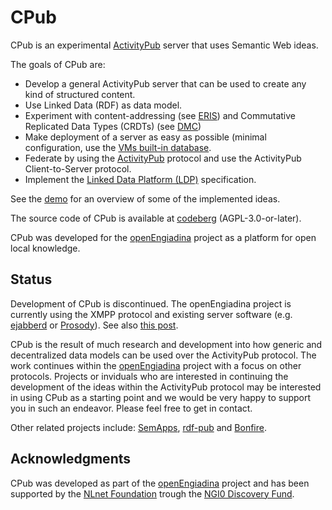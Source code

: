 # CPub

CPub is an experimental [ActivityPub](https://www.w3.org/TR/activitypub/) server that uses Semantic Web ideas.

The goals of CPub are:

- Develop a general ActivityPub server that can be used to create any kind of structured content.
- Use Linked Data (RDF) as data model.
- Experiment with content-addressing (see [ERIS](http://purl.org/eris)) and Commutative Replicated Data Types (CRDTs) (see [DMC](http://purl.org/dmc))
- Make deployment of a server as easy as possible (minimal configuration, use the [VMs built-in database](https://www.erlang.org/doc/man/mnesia.html).
- Federate by using the [ActivityPub](https://www.w3.org/TR/activitypub/) protocol and use the ActivityPub Client-to-Server protocol.
- Implement the [Linked Data Platform (LDP)](https://www.w3.org/TR/ldp/) specification.

See the [demo](./demo.md) for an overview of some of the implemented ideas.

The source code of CPub is available at [codeberg](https://codeberg.org/openengiadina/cpub) (AGPL-3.0-or-later).

CPub was developed for the [openEngiadina](https://openengiadina.net) project as a platform for open local knowledge.

## Status

Development of CPub is discontinued. The openEngiadina project is currently using the XMPP protocol and existing server software (e.g. [ejabberd](http://ejabberd.im/) or [Prosody](https://prosody.im/)). See also [this post](https://inqlab.net/2021-11-12-openengiadina-from-activitypub-to-xmpp.html).

CPub is the result of much research and development into how generic and decentralized data models can be used over the ActivityPub protocol. The work continues within the [openEngiadina](https://openengiadina.net) project with a focus on other protocols. Projects or inviduals who are interested in continuing the development of the ideas within the ActivityPub protocol may be interested in using CPub as a starting point and we would be very happy to support you in such an endeavor. Please feel free to get in contact.

Other related projects include: [SemApps](https://github.com/assemblee-virtuelle/semapps), [rdf-pub](https://gitlab.com/linkedopenactors/rdf-pub/) and [Bonfire](https://bonfirenetworks.org/).

## Acknowledgments

CPub was developed as part of the [openEngiadina](https://openengiadina.net) project and has been supported by the [NLnet Foundation](https://nlnet.nl/) trough the [NGI0 Discovery Fund](https://nlnet.nl/discovery/).
